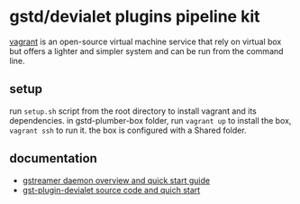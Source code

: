 # gstd/devialet plugins pipeline kit

[vagrant](https://www.vagrantup.com/) is an open-source virtual machine service that rely on virtual box but offers a lighter and simpler system and can be run from the command line. 

## setup
run ```setup.sh``` script from the root directory to install vagrant and its dependencies.
in gstd-plumber-box folder, run ```vagrant up``` to install the box, ```vagrant ssh``` to run it. 
the box is configured with a Shared folder. 

## documentation

* [gstreamer daemon overview and quick start guide](https://developer.ridgerun.com/wiki/index.php/GStreamer_Daemon)
* [gst-plugin-devialet source code and quich start](https://github.com/devialet/gst-plugins-devialet)

